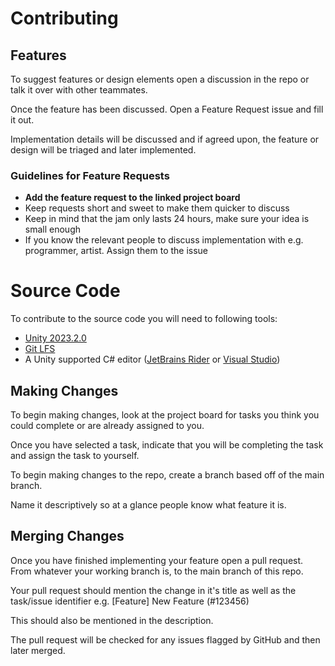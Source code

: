 # Contributing

## Features

To suggest features or design elements open a discussion in the repo or talk it over with other teammates.

Once the feature has been discussed. Open a Feature Request issue and fill it out.

Implementation details will be discussed and if agreed upon, the feature or design will be triaged and later
implemented.

### Guidelines for Feature Requests

- **Add the feature request to the linked project board**
- Keep requests short and sweet to make them quicker to discuss
- Keep in mind that the jam only lasts 24 hours, make sure your idea is small enough
- If you know the relevant people to discuss implementation with e.g. programmer, artist. Assign them to the issue

# Source Code

To contribute to the source code you will need to following tools:

- [Unity 2023.2.0](https://unity.com/releases/editor/archive)
- [Git LFS](https://git-lfs.com/)
- A Unity supported C# editor ([JetBrains Rider](https://www.jetbrains.com/rider/)
  or [Visual Studio](https://visualstudio.microsoft.com/))

## Making Changes

To begin making changes, look at the project board for tasks you think you could complete or are already assigned to
you.

Once you have selected a task, indicate that you will be completing the task and assign the task to yourself.

To begin making changes to the repo, create a branch based off of the main branch.

Name it descriptively so at a glance people know what feature it is.

## Merging Changes

Once you have finished implementing your feature open a pull request. From whatever your working branch is, to the main
branch of this repo.

Your pull request should mention the change in it's title as well as the task/issue identifier e.g. [Feature] New
Feature (#123456)

This should also be mentioned in the description.

The pull request will be checked for any issues flagged by GitHub and then later merged.

